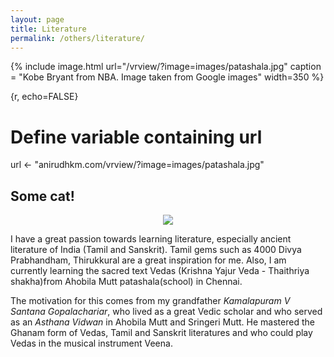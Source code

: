 ```yaml
---
layout: page
title: Literature
permalink: /others/literature/
---
```


{% include image.html url="/vrview/?image=images/patashala.jpg" caption = "Kobe Bryant from NBA. Image taken from Google images" width=350  %}

{r, echo=FALSE}
# Define variable containing url
url <- "anirudhkm.com/vrview/?image=images/patashala.jpg"

## Some cat!
<center><img src="`r url`"></center>

I have a great passion towards learning literature, especially ancient literature of India (Tamil and Sanskrit). Tamil gems such as 4000 Divya Prabhandham, Thirukkural are a great inspiration for me. Also, I am currently learning the sacred text Vedas (Krishna Yajur Veda - Thaithriya shakha)from Ahobila Mutt patashala(school) in Chennai.

The motivation for this comes from my grandfather *Kamalapuram V Santana Gopalachariar*, who lived as a great Vedic scholar and who served as an *Asthana Vidwan* in Ahobila Mutt and Sringeri Mutt. He mastered the Ghanam form of Vedas, Tamil and Sanskrit literatures and who could play Vedas in the musical instrument Veena.